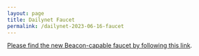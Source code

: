 ```yaml
---
layout: page
title: Dailynet Faucet
permalink: /dailynet-2023-06-16-faucet
---
```


[Please find the new Beacon-capable faucet by following this link](https://faucet.dailynet-2023-06-16.teztnets.xyz).
